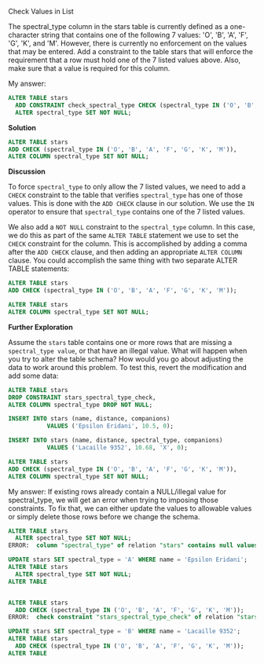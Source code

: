 Check Values in List

The spectral_type column in the stars table is currently defined as a one-character string that contains one of the following 7 values: 'O', 'B', 'A', 'F', 'G', 'K', and 'M'. However, there is currently no enforcement on the values that may be entered. Add a constraint to the table stars that will enforce the requirement that a row must hold one of the 7 listed values above. Also, make sure that a value is required for this column.

My answer:
```sql
ALTER TABLE stars
  ADD CONSTRAINT check_spectral_type CHECK (spectral_type IN ('O', 'B', 'A', 'F', 'G', 'K', 'M')),
  ALTER spectral_type SET NOT NULL;
```


**Solution**
```sql
ALTER TABLE stars
ADD CHECK (spectral_type IN ('O', 'B', 'A', 'F', 'G', 'K', 'M')),
ALTER COLUMN spectral_type SET NOT NULL;
```

**Discussion**

To force `spectral_type` to only allow the 7 listed values, we need to add a `CHECK` constraint to the table that verifies `spectral_type` has one of those values. This is done with the `ADD CHECK` clause in our solution. We use the `IN` operator to ensure that `spectral_type` contains one of the 7 listed values.

We also add a `NOT NULL` constraint to the `spectral_type` column. In this case, we do this as part of the same `ALTER TABLE` statement we use to set the `CHECK` constraint for the column. This is accomplished by adding a comma after the `ADD CHECK` clause, and then adding an appropriate `ALTER COLUMN` clause. You could accomplish the same thing with two separate ALTER TABLE statements:

```sql
ALTER TABLE stars
ADD CHECK (spectral_type IN ('O', 'B', 'A', 'F', 'G', 'K', 'M'));

ALTER TABLE stars
ALTER COLUMN spectral_type SET NOT NULL;
```

**Further Exploration**

Assume the `stars` table contains one or more rows that are missing a `spectral_type value`, or that have an illegal value. What will happen when you try to alter the table schema? How would you go about adjusting the data to work around this problem. To test this, revert the modification and add some data:

```sql
ALTER TABLE stars
DROP CONSTRAINT stars_spectral_type_check,
ALTER COLUMN spectral_type DROP NOT NULL;

INSERT INTO stars (name, distance, companions)
           VALUES ('Epsilon Eridani', 10.5, 0);

INSERT INTO stars (name, distance, spectral_type, companions)
           VALUES ('Lacaille 9352', 10.68, 'X', 0);

ALTER TABLE stars
ADD CHECK (spectral_type IN ('O', 'B', 'A', 'F', 'G', 'K', 'M')),
ALTER COLUMN spectral_type SET NOT NULL;
```

My answer: 
If existing rows already contain a NULL/illegal value for spectral_type, we will
get an error when trying to imposing those constraints. To fix that, we can
either update the values to allowable values or simply delete those rows before
we change the schema.

```SQL
ALTER TABLE stars 
  ALTER spectral_type SET NOT NULL;
ERROR:  column "spectral_type" of relation "stars" contains null values

UPDATE stars SET spectral_type = 'A' WHERE name = 'Epsilon Eridani';
ALTER TABLE stars                                                         
  ALTER spectral_type SET NOT NULL;
ALTER TABLE


ALTER TABLE stars
  ADD CHECK (spectral_type IN ('O', 'B', 'A', 'F', 'G', 'K', 'M'));
ERROR:  check constraint "stars_spectral_type_check" of relation "stars" is violated by some row

UPDATE stars SET spectral_type = 'B' WHERE name = 'Lacaille 9352';
ALTER TABLE stars
  ADD CHECK (spectral_type IN ('O', 'B', 'A', 'F', 'G', 'K', 'M'));
ALTER TABLE
```
